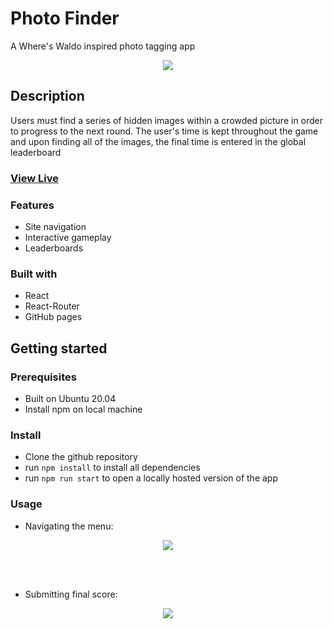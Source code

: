# Photo Finder

A Where's Waldo inspired photo tagging app

<div align="center">
  <kbd>
    <img src="https://i.imgur.com/erCbWmk.png" />
  </kbd>
</div>

## Description

Users must find a series of hidden images within a crowded picture in order to progress to the next round.  The user's time is kept throughout the game and upon finding all of the images, the final time is entered in the global leaderboard

### <a href="https://daze-bot.github.io/photo-tagging/" target="_blank">View Live</a>

### Features

- Site navigation
- Interactive gameplay
- Leaderboards

### Built with

- React
- React-Router
- GitHub pages

## Getting started

### Prerequisites

- Built on Ubuntu 20.04
- Install npm on local machine

### Install

- Clone the github repository
- run ```npm install``` to install all dependencies
- run ```npm run start``` to open a locally hosted version of the app

### Usage

- Navigating the menu:
<div align="center">
  <kbd>
    <img src="https://media0.giphy.com/media/v1.Y2lkPTc5MGI3NjExZjRoMm5pczZrNHlmbmQ0ZWRqdGRiNWF0ZnNneWJoaWpndXk1ZzkxdiZlcD12MV9pbnRlcm5hbF9naWZfYnlfaWQmY3Q9Zw/0ZTQ7z3tNoiSM1CV8r/giphy.gif"/>
  </kbd>
</div>

<br></br>

- Submitting final score:
<div align="center">
  <kbd>
    <img src="https://media1.giphy.com/media/v1.Y2lkPTc5MGI3NjExMzM0b2tsYjQxMnN1ZXhnOTBudTd2bWJyZTFscmI3cGtwcnBqbmY2aiZlcD12MV9pbnRlcm5hbF9naWZfYnlfaWQmY3Q9Zw/eaxJnze9luw7z6AJl6/giphy.gif"/>
  </kbd>
</div>
